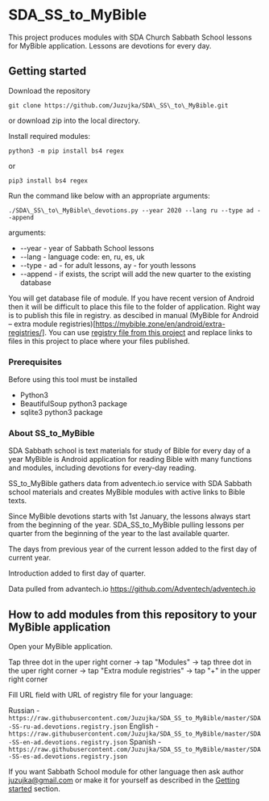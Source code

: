 # SDA\_SS\_to\_MyBible

This project produces modules with SDA Church Sabbath School lessons for MyBible application. 
Lessons are devotions for every day.

## Getting started


Download the repository

```
git clone https://github.com/Juzujka/SDA\_SS\_to\_MyBible.git
```

or download zip into the local directory.

Install required modules:
```
python3 -m pip install bs4 regex
```
or
```
pip3 install bs4 regex
```

Run the command like below with an appropriate arguments:


```
./SDA\_SS\_to\_MyBible\_devotions.py --year 2020 --lang ru --type ad --append
```

arguments:
 * --year - year of Sabbath School lessons
 * --lang - language code: en, ru, es, uk
 * --type - ad - for adult lessons, ay - for youth lessons
 * --append - if exists, the script will add the new quarter to the existing database

You will get database file of module. If you have recent version of Android then it will be difficult to place this file to the folder of application.
Right way is to publish this file in registry. as descibed in manual (MyBible for Android – extra module registries)[https://mybible.zone/en/android/extra-registries/].
You can use [registry file from this project](https://raw.githubusercontent.com/Juzujka/SDA_SS_to_MyBible/master/SDA-SS-en-ad.devotions.registry.json) and replace links to files in this project to place where your files published.

### Prerequisites

Before using this tool must be installed
 * Python3
 * BeautifulSoup python3 package
 * sqlite3 python3 package


### About SS\_to\_MyBible

SDA Sabbath school is text materials for study of Bible for every day of a year 
MyBible is Android application for reading Bible with many functions and modules, including devotions for every-day reading. 

SS\_to\_MyBible gathers data from adventech.io service with SDA Sabbath school materials and creates MyBible modules with active links to Bible texts. 

Since MyBible devotions starts with 1st January, the lessons always start from the beginning of the year.
SDA\_SS\_to\_MyBible pulling lessons per quarter from the beginning of the year to the last available quarter. 

The days from previous year of the current lesson added to the first day of current year. 

Introduction added to first day of quarter. 

Data pulled from advantech.io https://github.com/Adventech/adventech.io

## How to add modules from this repository to your MyBible application

Open your MyBible application.

Tap three dot in the uper right corner -> tap "Modules" -> tap three dot in the uper right corner -> tap "Extra module registries" -> tap "+" in the upper right corner

Fill URL field with URL of registry file for your language:

Russian - `https://raw.githubusercontent.com/Juzujka/SDA_SS_to_MyBible/master/SDA-SS-ru-ad.devotions.registry.json` 
English - `https://raw.githubusercontent.com/Juzujka/SDA_SS_to_MyBible/master/SDA-SS-en-ad.devotions.registry.json` 
Spanish - `https://raw.githubusercontent.com/Juzujka/SDA_SS_to_MyBible/master/SDA-SS-es-ad.devotions.registry.json` 

If you want Sabbath School module for other language then ask author <juzujka@gmail.com> or make it for yourself as described in the [Getting started](#getting-started) section.
